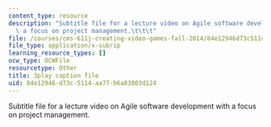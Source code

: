 ```yaml
---
content_type: resource
description: "Subtitle file for a lecture video on Agile software development with\
  \ a focus on project management.\t\t\t"
file: /courses/cms-611j-creating-video-games-fall-2014/84e12946d73c5114aa77b6a83803d124_nrfl6GAQy2s.vtt
file_type: application/x-subrip
learning_resource_types: []
ocw_type: OCWFile
resourcetype: Other
title: 3play caption file
uid: 84e12946-d73c-5114-aa77-b6a83803d124
---
```

Subtitle file for a lecture video on Agile software development with a focus on project management.			

